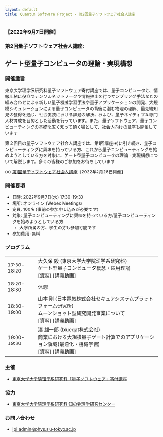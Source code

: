 ```yaml
---
layout: default
title: Quantum Software Project - 第2回量子ソフトウェア社会人講座
---
```


### 【2022年9月7日開催】
### 第2回量子ソフトウェア社会人講座:
## ゲート型量子コンピュータの理論・実現構想


### 開催趣旨

東京大学理学系研究科量子ソフトウェア寄付講座では、量子コンピュータと、情報圧縮に役立つテンソルネットワークや情報抽出を行うサンプリング手法などの組み合わせによる新しい量子機械学習手法や量子アプリケーションの開発、大規模シミュレーションによる量子コンピュータの背後に潜む物理の理解、最先端知見の獲得を通じ、社会実装における課題の解決、および、量子ネイティブな専門人材育成を目的とした活動を行っています。また、量子ソフトウェア、量子コンピューティングの基礎を広く知って頂く場として、社会人向けの講座も開催しています

第２回目の量子ソフトウェア社会人講座では、第1回講座(※)に引き続き、量子コンピューティングに興味を持っている方、これから量子コンピューティングを始めようとしている方を対象に、ゲート型量子コンピュータの理論・実現構想について解説します。多くの皆様のご参加をお待ちしています

(※) [第1回量子ソフトウェア社会人講座](openseminar202202)【2022年2月28日開催】

### 開催要項

* 日時: 2022年9月7日(水) 17:30-19:30
* 場所: オンライン (Webex Meetings)
* 定員: 100名 (事前の参加申し込みが必要です)
* 対象: 量子コンピューティングに興味を持っている方/量子コンピューティングを始めようとしている方
    * 大学所属の方、学生の方も参加可能です
* 参加費用: 無料

<!-- ### 参加申し込み

* 参加申し込み締切: 2022年9月5日(月) 13:00
* [参加申し込みフォーム](https://forms.gle/Wfj9J1mSieXbR8PCA)よりお申し込みください

-->

### プログラム

<table>
<tr><td>17:30-18:20</td><td>大久保 毅 (東京大学大学院理学系研究科)<br/>ゲート型量子コンピュータ概念・応用理論<br/><a href="assets/files/20220907_okubo.pdf">[資料]</a> [講義動画]</td></tr>
<tr><td>18:20-18:30</td><td>休憩</td></tr>
<tr><td>18:30-19:00</td><td>山本 剛 (日本電気株式会社セキュアシステムプラットフォーム研究所)<br/>ムーンショット型研究開発事業について<br/><a href="assets/files/20220907_yamamoto.pdf">[資料]</a> [講義動画]</td></tr>
<tr><td>19:00-19:30</td><td>湊 雄一郎 (blueqat株式会社)<br/>商業における大規模量子ゲート計算でのアプリケーション領域(最適化・機械学習)<br/><a href="assets/files/20220907_minato.pdf">[資料]</a> [講義動画]</td></tr>
</table>

### 主催

* [東京大学大学院理学系研究科「量子ソフトウェア」寄付講座](https://qsw.phys.s.u-tokyo.ac.jp)

### 協力

* [東京大学大学院理学系研究科 知の物理学研究センター](https://www.phys.s.u-tokyo.ac.jp/lp/ipi/)

### お問い合わせ

* [ipi_admin@phys.s.u-tokyo.ac.jp](mailto:ipi_admin@phys.s.u-tokyo.ac.jp)
